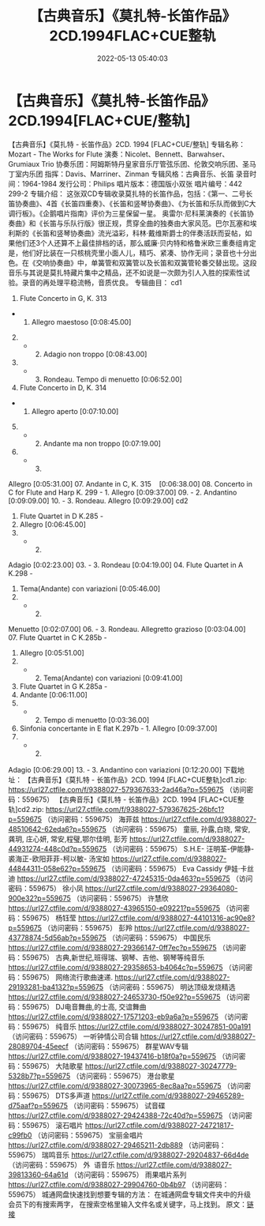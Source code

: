 ﻿---
title: 【古典音乐】《莫扎特-长笛作品》2CD.1994FLAC+CUE整轨
date: 2022-05-13 05:40:03
categories: 古典音乐、新世纪、纯音雅乐
tags: 纯音雅乐
---
# 【古典音乐】《莫扎特-长笛作品》2CD.1994[FLAC+CUE/整轨]

【古典音乐】《莫扎特 - 长笛作品》2CD. 1994
[FLAC+CUE/整轨]
专辑名称：Mozart - The Works for
Flute
演奏：Nicolet、Bennett、Barwahser、Grumiaux
Trio
协奏乐团：阿姆斯特丹皇家音乐厅管弦乐团、伦敦交响乐团、圣马丁室内乐团
指挥：Davis、Marriner、Zinman
专辑风格：古典音乐、长笛
录音时间：1964-1984
发行公司：Philips
唱片版本：德国版小双张
唱片编号：442 299-2
专辑介绍：
这张双CD专辑收录莫扎特的长笛作品，包括：《第一、二号长笛协奏曲》、4首《长笛四重奏》、《长笛和竖琴协奏曲》、《为长笛和乐队而做到C大调行板》。《企鹅唱片指南》评价为三星保留一星。
奥雷尔·尼科莱演奏的《长笛协奏曲》和《长笛与乐队行版》很正规，贯穿全曲的独奏由大家风范。巴尔瓦塞和埃利斯的《长笛和竖琴协奏曲》流光溢彩，科林·戴维斯爵士的伴奏活跃而妥帖，如果他们还3个人还算不上最佳排档的话，那么威廉·贝内特和格鲁米欧三重奏组肯定是，他们好比装在一只核桃壳里小面人儿，精巧、紧凑、协作无间；录音也十分出色。在《交响协奏曲》中，单簧管和双簧管以及长笛和双簧管轮番交替出现。这段音乐与其说是莫扎特藏片集中之精品，还不如说是一次颇为引人入胜的探索性试验。录音的再处理平稳流畅，音质优良。
专辑曲目：
cd1
01. Flute Concerto in G, K. 313
- 1. Allegro maestoso
[0:08:45.00]
02. - 2. Adagio non
troppo
[0:08:43.00]
03. - 3. Rondeau. Tempo di
menuetto
[0:06:52.00]
04. Flute Concerto in D, K. 314
- 1. Allegro aperto
[0:07:10.00]
05. - 2. Andante ma non
troppo
[0:07:19.00]
06. - 3.
Allegro
[0:05:31.00]
07. Andante in C, K.
315    [0:06:38.00]
08. Concerto in C for Flute and
Harp K. 299 - 1. Allegro
[0:09:37.00]
09. - 2.
Andantino
[0:09:09.00]
10. - 3. Rondeau.
Allegro
[0:09:29.00]
cd2
01. Flute Quartet in D K.285 -
1. Allegro
[0:06:45.00]
02. - 2.
Adagio
[0:02:23.00]
03. - 3.
Rondeau
[0:04:19.00]
04. Flute Quartet in A K.298 -
1. Tema(Andante) con variazioni
[0:05:46.00]
05. - 2.
Menuetto
[0:02:07.00]
06. - 3. Rondeau. Allegretto
grazioso
[0:03:04.00]
07. Flute Quartet in C K.285b -
1. Allegro
[0:05:51.00]
08. - 2. Tema(Andante) con
variazioni
[0:09:41.00]
09. Flute Quartet in G K.285a -
1. Andante
[0:06:11.00]
10. - 2. Tempo di
menuetto
[0:03:36.00]
11. Sinfonia concertante in E
flat K.297b - 1. Allegro
[0:09:37.00]
12. - 2.
Adagio
[0:06:29.00]
13. - 3. Andantino con
variazioni
[0:12:20.00]
下载地址：
【古典音乐】《莫扎特 - 长笛作品》2CD. 1994 [FLAC+CUE整轨]cd1.zip: https://url27.ctfile.com/f/9388027-579367633-2ad46a?p=559675
（访问密码：559675）
【古典音乐】《莫扎特 - 长笛作品》2CD. 1994 [FLAC+CUE整轨]cd2.zip: https://url27.ctfile.com/f/9388027-579367625-26bfc1?p=559675
（访问密码：559675）
海菲兹
https://url27.ctfile.com/d/9388027-48510642-62eda6?p=559675
（访问密码：559675）
童丽, 孙露,白晓, 常安, 龚玥, 庄心妍, 常安,程璧,鄂尔佳明, 彭芳
https://url27.ctfile.com/d/9388027-44931274-448c0d?p=559675
（访问密码：559675）
S.H.E- 汪明荃-伊能静- 裘海正-欧阳菲菲-柯以敏- 汤宝如
https://url27.ctfile.com/d/9388027-44844311-058e62?p=559675
（访问密码：559675）
Eva
Cassidy 伊娃·卡丝迪
https://url27.ctfile.com/d/9388027-47245315-0da463?p=559675
（访问密码：559675）
徐小凤
https://url27.ctfile.com/d/9388027-29364080-900e32?p=559675
（访问密码：559675）
许慧欣
https://url27.ctfile.com/d/9388027-43965150-e09221?p=559675
（访问密码：559675）
杨钰莹
https://url27.ctfile.com/d/9388027-44101316-ac90e8?p=559675
（访问密码：559675）
彭羚
https://url27.ctfile.com/d/9388027-43778874-5d56ab?p=559675
（访问密码：559675）
中国民乐
https://url27.ctfile.com/d/9388027-29366147-0ff7ec?p=559675
（访问密码：559675）
古典,新世纪,班得瑞、钢琴、吉他、钢琴等纯音乐
https://url27.ctfile.com/d/9388027-29358653-b4064c?p=559675
（访问密码：559675）
网络流行歌曲速递.
https://url27.ctfile.com/d/9388027-29193281-ba4132?p=559675
（访问密码：559675）
明达顶级发烧精选
https://url27.ctfile.com/d/9388027-24653730-f50e92?p=559675
（访问密码：559675）
DJ电音舞曲,的士高, 交谊舞曲
https://url27.ctfile.com/d/9388027-17571203-eb9a6a?p=559675
（访问密码：559675）
纯音乐
https://url27.ctfile.com/d/9388027-30247851-00a191
（访问密码：559675）
一听钟情公司合辑
https://url27.ctfile.com/d/9388027-28089704-45eecf
（访问密码：559675）
群星WAV专辑
https://url27.ctfile.com/d/9388027-19437416-b18f0a?p=559675
（访问密码：559675）
大陆歌星
https://url27.ctfile.com/d/9388027-30247779-5328b7?p=559675
（访问密码：559675）
港台歌星
https://url27.ctfile.com/d/9388027-30073965-8ec8aa?p=559675
（访问密码：559675）
DTS多声道
https://url27.ctfile.com/d/9388027-29465289-d75aaf?p=559675
（访问密码：559675）
试音碟
https://url27.ctfile.com/d/9388027-29424388-72c40d?p=559675
（访问密码：559675）
滚石唱片
https://url27.ctfile.com/d/9388027-24721817-c99fb0
（访问密码：559675）
宝丽金唱片
https://url27.ctfile.com/d/9388027-29465211-2db889
（访问密码：559675）
瑞鸣音乐
https://url27.ctfile.com/d/9388027-29204837-66d4de
（访问密码：559675）
外  语音乐
https://url27.ctfile.com/d/9388027-39813360-64a61d
（访问密码：559675）
雨果唱片系列
https://url27.ctfile.com/d/9388027-29904760-0b4b97
（访问密码：559675）
城通网盘快速找到想要专辑的方法：
在城通网盘专辑文件夹中的升级会员下的有搜索两字，
在搜索空格里输入文件名或关键字，马上找到。
原文：[链接](https://blog.sina.com.cn/s/blog_1647c7e7601030x7l.html)